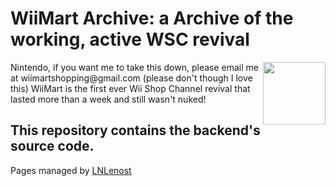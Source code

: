 # WiiMart Archive: a Archive of the working, active WSC revival

<img src="[[https://upload.wikimedia.org/wikipedia/commons/thumb/4/43/Wii_Shop_Channel_SVG.svg/1920px-Wii_Shop_Channel_SVG.svg.png)]" width="100" height="100" align="right" />
Nintendo, if you want me to take this down, please email me at wiimartshopping@gmail.com
(please don't though I love this)
WiiMart is the first ever Wii Shop Channel revival that lasted more than a week and still wasn't nuked!

## This repository contains the backend's source code.

Pages managed by [LNLenost](https://github.com/LNLenost)
